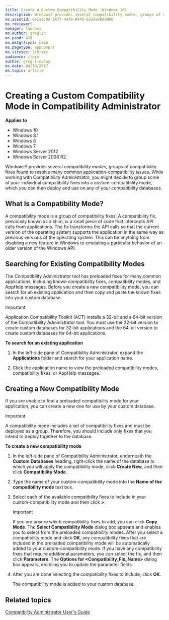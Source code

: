 ```yaml
---
title: Create a Custom Compatibility Mode (Windows 10)
description: Windows® provides several compatibility modes, groups of compatibility fixes found to resolve many common application-compatibility issues.
ms.assetid: 661a1c0d-267f-4a79-8445-62a9a98d09b0
ms.reviewer:
manager: laurawi
ms.author: greglin
ms.prod: w10
ms.mktglfcycl: plan
ms.pagetype: appcompat
ms.sitesec: library
audience: itpro
author: greg-lindsay
ms.date: 04/19/2017
ms.topic: article
---
```


# Creating a Custom Compatibility Mode in Compatibility Administrator


**Applies to**

-   Windows 10
-   Windows 8.1
-   Windows 8
-   Windows 7
-   Windows Server 2012
-   Windows Server 2008 R2

Windows® provides several *compatibility modes*, groups of compatibility fixes found to resolve many common application-compatibility issues. While working with Compatibility Administrator, you might decide to group some of your individual compatibility fixes into a custom-compatibility mode, which you can then deploy and use on any of your compatibility databases.

## What Is a Compatibility Mode?


A compatibility mode is a group of compatibility fixes. A compatibility fix, previously known as a shim, is a small piece of code that intercepts API calls from applications. The fix transforms the API calls so that the current version of the operating system supports the application in the same way as previous versions of the operating system. This can be anything from disabling a new feature in Windows to emulating a particular behavior of an older version of the Windows API.

## Searching for Existing Compatibility Modes


The Compatibility Administrator tool has preloaded fixes for many common applications, including known compatibility fixes, compatibility modes, and AppHelp messages. Before you create a new compatibility mode, you can search for an existing application and then copy and paste the known fixes into your custom database.

> [!IMPORTANT]
> Application Compatibility Toolkit (ACT) installs a 32-bit and a 64-bit version of the Compatibility Administrator tool. You must use the 32-bit version to create custom databases for 32-bit applications and the 64-bit version to create custom databases for 64-bit applications.



**To search for an existing application**

1.  In the left-side pane of Compatibility Administrator, expand the **Applications** folder and search for your application name.

2.  Click the application name to view the preloaded compatibility modes, compatibility fixes, or AppHelp messages.

## Creating a New Compatibility Mode


If you are unable to find a preloaded compatibility mode for your application, you can create a new one for use by your custom database.

> [!IMPORTANT]
> A compatibility mode includes a set of compatibility fixes and must be deployed as a group. Therefore, you should include only fixes that you intend to deploy together to the database.



**To create a new compatibility mode**

1.  In the left-side pane of Compatibility Administrator, underneath the **Custom Databases** heading, right-click the name of the database to which you will apply the compatibility mode, click **Create New**, and then click **Compatibility Mode**.

2.  Type the name of your custom-compatibility mode into the **Name of the compatibility mode** text box.

3.  Select each of the available compatibility fixes to include in your custom-compatibility mode and then click **&gt;**.

    > [!IMPORTANT]
    > If you are unsure which compatibility fixes to add, you can click **Copy Mode**. The **Select Compatibility Mode** dialog box appears and enables you to select from the preloaded compatibility modes. After you select a compatibility mode and click **OK**, any compatibility fixes that are included in the preloaded compatibility mode will be automatically added to your custom-compatibility mode.
    > If you have any compatibility fixes that require additional parameters, you can select the fix, and then click **Parameters**. The **Options for &lt;Compatibility\_Fix\_Name&gt;** dialog box appears, enabling you to update the parameter fields.

4. After you are done selecting the compatibility fixes to include, click **OK**.

   The compatibility mode is added to your custom database.

## Related topics
[Compatibility Administrator User's Guide](compatibility-administrator-users-guide.md)









